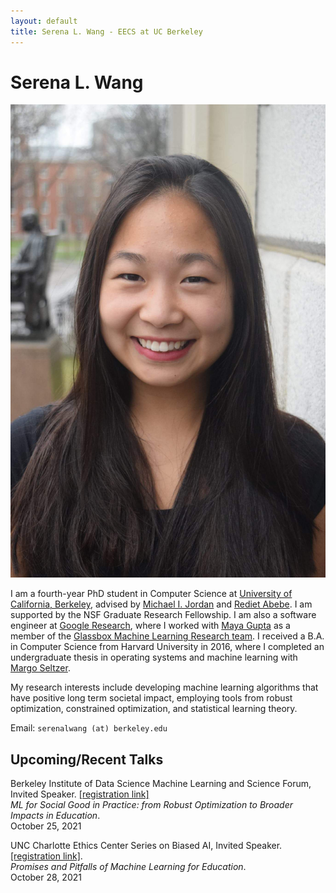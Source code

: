 ```yaml
---
layout: default
title: Serena L. Wang - EECS at UC Berkeley
---
```

	
	
# Serena L. Wang 

<img src="img/serena.jpg" alt="Photo" class="rightside_image">

I am a fourth-year PhD student in Computer Science at [University of California, Berkeley](https://eecs.berkeley.edu/), advised by [Michael I. Jordan](https://people.eecs.berkeley.edu/~jordan/) and [Rediet Abebe](https://www.redietabebe.com/). I am supported by the NSF Graduate Research Fellowship. I am also a software engineer at [Google Research](https://research.google/people/SerenaLutongWang/), where I worked with [Maya Gupta](https://mayagupta.org/) as a member of the [Glassbox Machine Learning Research team](https://www.technologyreview.com/2015/11/05/165175/google-tries-to-make-machine-learning-a-little-more-human/). I received a B.A. in Computer Science from Harvard University in 2016, where I completed an undergraduate thesis in operating systems and machine learning with [Margo Seltzer](https://www.seltzer.com/margo/).

My research interests include developing machine learning algorithms that have positive long term societal impact, employing tools from robust optimization, constrained optimization, and statistical learning theory.
			
Email: `serenalwang (at) berkeley.edu`

## Upcoming/Recent Talks

Berkeley Institute of Data Science Machine Learning and Science Forum, Invited Speaker. [[registration link]](https://bids.berkeley.edu/events/machine-learning-and-science-forum-2021-1025)
<br>*ML for Social Good in Practice: from Robust Optimization to Broader Impacts in Education*.
<br>October 25, 2021

UNC Charlotte Ethics Center Series on Biased AI, Invited Speaker. [[registration link]](https://ethics.charlotte.edu/news-events/serena-wang-promises-and-pitfalls-machine-learning-education). 
<br>*Promises and Pitfalls of Machine Learning for Education*.
<br>October 28, 2021




